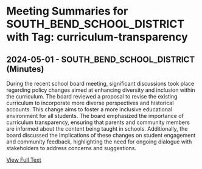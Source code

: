 # Meeting Summaries for SOUTH_BEND_SCHOOL_DISTRICT with Tag: curriculum-transparency

## 2024-05-01 - SOUTH_BEND_SCHOOL_DISTRICT (Minutes)

During the recent school board meeting, significant discussions took place regarding policy changes aimed at enhancing diversity and inclusion within the curriculum. The board reviewed a proposal to revise the existing curriculum to incorporate more diverse perspectives and historical accounts. This change aims to foster a more inclusive educational environment for all students. The board emphasized the importance of curriculum transparency, ensuring that parents and community members are informed about the content being taught in schools. Additionally, the board discussed the implications of these changes on student engagement and community feedback, highlighting the need for ongoing dialogue with stakeholders to address concerns and suggestions.

[View Full Text](https://raw.githubusercontent.com/VoronoiPerspectives/WashingtonStateSchoolBoardExplorer/refs/heads/main/data/countries/usa/states/wa/counties/pacific/school_boards/south_bend_school_district/2024/processed/2024-05-01-approvedspecialboardmeeting-minutes.txt)

